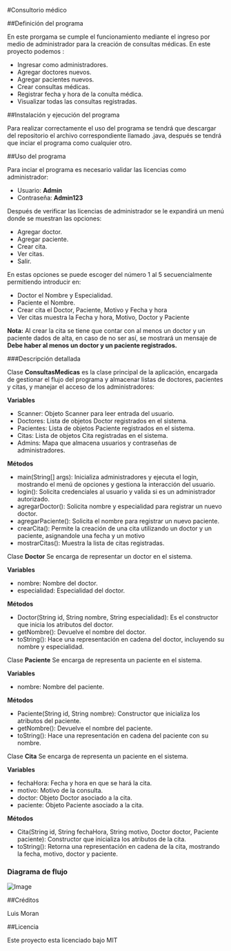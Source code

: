 #Consultorio médico

##Definición del programa

En este prorgama se cumple el funcionamiento mediante el ingreso por medio de administrador para la creación de consultas médicas. En este proyecto podemos :

- Ingresar como administradores. 
- Agregar doctores nuevos. 
- Agregar pacientes nuevos. 
- Crear consultas médicas. 
- Registrar fecha y hora de la conulta médica. 
- Visualizar todas las consultas registradas.

##Instalación y ejecución del programa

Para realizar correctamente el uso del programa se tendrá que descargar del repositorio el archivo correspondiente llamado .java, después se tendrá que inciar el programa como cualquier otro.

##Uso del programa

Para inciar el programa es necesario validar las licencias como administrador:

- Usuario: **Admin**
- Contraseña: **Admin123**

Después de verificar las licencias de administrador se le expandirá un menú donde se muestran las opciones:

- Agregar doctor.
- Agregar paciente.
- Crear cita.
- Ver citas.
- Salir.

En estas opciones se puede escoger del número 1 al 5 secuencialmente permitiendo introducir en:

- Doctor el Nombre y Especialidad.
- Paciente el Nombre.
- Crear cita el Doctor, Paciente, Motivo y Fecha y hora
- Ver citas muestra la Fecha y hora, Motivo, Doctor y Paciente

**Nota:** Al crear la cita se tiene que contar con al menos un doctor y un paciente dados de alta, en caso de no ser así, se mostrará un mensaje de **Debe haber al menos un doctor y un paciente registrados.**

###Descripción detallada

Clase **ConsultasMedicas** es la clase principal de la aplicación, encargada de gestionar el flujo del programa y almacenar listas de doctores, pacientes y citas, y manejar el acceso de los administradores:

**Variables**

- Scanner: Objeto Scanner para leer entrada del usuario.
- Doctores: Lista de objetos Doctor registrados en el sistema.
- Pacientes: Lista de objetos Paciente registrados en el sistema.
- Citas: Lista de objetos Cita registradas en el sistema.
- Admins: Mapa que almacena usuarios y contraseñas de administradores.

**Métodos**

- main(String[] args): Inicializa administradores y ejecuta el login, mostrando el menú de opciones y gestiona la interacción del usuario.
- login(): Solicita credenciales al usuario y valida si es un administrador autorizado.
- agregarDoctor(): Solicita nombre y especialidad para registrar un nuevo doctor.
- agregarPaciente(): Solicita el nombre para registrar un nuevo paciente.
- crearCita(): Permite la creación de una cita utilizando un doctor y un paciente, asignandole una fecha y un motivo
- mostrarCitas(): Muestra la lista de citas registradas.

Clase **Doctor** Se encarga de representar un doctor en el sistema.

**Variables**

- nombre: Nombre del doctor.
- especialidad: Especialidad del doctor.

**Métodos**

- Doctor(String id, String nombre, String especialidad): Es el constructor que inicia los atributos del doctor.
- getNombre(): Devuelve el nombre del doctor.
- toString(): Hace una representación en cadena del doctor, incluyendo su nombre y especialidad.

Clase **Paciente** Se encarga de representa un paciente en el sistema.

**Variables**

- nombre: Nombre del paciente.

**Métodos**

- Paciente(String id, String nombre): Constructor que inicializa los atributos del paciente.
- getNombre(): Devuelve el nombre del paciente.
- toString(): Hace una representación en cadena del paciente con su nombre.

Clase **Cita** Se encarga de representa un paciente en el sistema.

**Variables**

- fechaHora: Fecha y hora en que se hará la cita.
- motivo: Motivo de la consulta.
- doctor: Objeto Doctor asociado a la cita.
- paciente: Objeto Paciente asociado a la cita.

**Métodos**

- Cita(String id, String fechaHora, String motivo, Doctor doctor, Paciente paciente): Constructor que inicializa los atributos de la cita.
- toString(): Retorna una representación en cadena de la cita, mostrando la fecha, motivo, doctor y paciente.

### Diagrama de flujo

![Image](https://github.com/user-attachments/assets/bef4ca0c-15dc-4b1c-844b-289edc6f5490)

##Créditos

Luis Moran

##Licencia

Este proyecto esta licenciado bajo MIT
